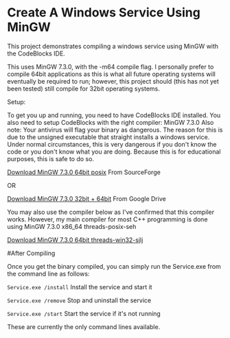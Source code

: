 # Create A Windows Service Using MinGW


This project demonstrates compiling a windows service using MinGW with the CodeBlocks IDE.

This uses MinGW 7.3.0, with the -m64 compile flag.
I personally prefer to compile 64bit applications as this is what all future operating systems will eventually be required to run; however, this project should (this has not yet been tested) still compile for 32bit operating systems.

Setup:

To get you up and running, you need to have CodeBlocks IDE installed.
You also need to setup CodeBlocks with the right compiler: MinGW 7.3.0
Also note: Your antivirus will flag your binary as dangerous. The reason for this is due to the unsigned executable that straight installs a windows service. Under normal circumstances, this is very dangerous if you don't know the code or you don't know what you are doing. Because this is for educational purposes, this is safe to do so.

[Download MinGW 7.3.0 64bit posix](https://sourceforge.net/projects/mingw-w64/files/Toolchains%20targetting%20Win64/Personal%20Builds/mingw-builds/7.3.0/threads-posix/seh/x86_64-7.3.0-release-posix-seh-rt_v5-rev0.7z/)
 From SourceForge
 
 OR
 
 [Download MinGW 7.3.0 32bit + 64bit](https://drive.google.com/file/d/1eP2pXOpo5BoWE7jLX24OWZvxNyXDGaJx/view)
 From Google Drive

You may also use the compiler below as I've confirmed that this compiler works. However, my main compiler for most C++ programming is done using MinGW 7.3.0 x86_64 threads-posix-seh

[Download MinGW 7.3.0 64bit threads-win32-sjlj](https://sourceforge.net/projects/mingw-w64/files/Toolchains%20targetting%20Win64/Personal%20Builds/mingw-builds/7.3.0/threads-win32/sjlj/x86_64-7.3.0-release-win32-sjlj-rt_v5-rev0.7z)

#After Compiling

Once you get the binary compiled, you can simply run the Service.exe from the command line as follows:

```Service.exe /install``` Install the service and start it

```Service.exe /remove``` Stop and uninstall the service

```Service.exe /start```  Start the service if it's not running

These are currently the only command lines available.
